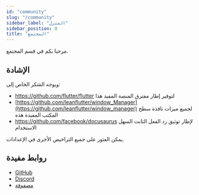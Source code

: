 ```yaml
---
id: "community"
slug: "/community"
sidebar_label: "المنزل"
sidebar_position: 0
title: "المجتمع"
---
```


مرحبا بكم في قسم المجتمع.

## الإشادة

ويوجه الشكر الخاص إلى:

* <https://github.com/flutter/flutter> لتوفير إطار مفترق المنصة المفيد هذا
* [https://github.com/leanflutter/window_Manager](https://github.com/leanflutter/window_manager) لجميع ميزات نافذة سطح المكتب المفيدة هذه
* <https://github.com/facebook/docusaurus> لإطار توثيق رد الفعل الثابت السهل الاستخدام

يمكن العثور على جميع التراخيص الأخرى في الإعدادات.

## روابط مفيدة

* [GitHub](https://github.com/LinwoodDev/Butterfly)
* [Discord](https://go.linwood.dev/discord)
* [مصفوفة](https://go.linwood.dev/matrix)
